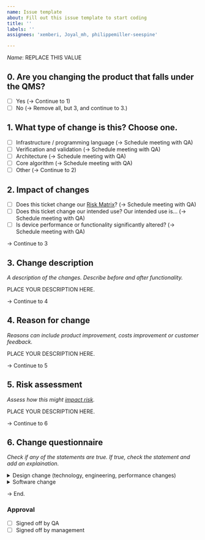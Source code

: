 ```yaml
---
name: Issue template
about: Fill out this issue template to start coding
title: ''
labels: ''
assignees: 'xemberi, Joyal_mh, philippemiller-seespine'

---
```


*Name*: <!---QMSTag:Name:Start--->REPLACE THIS VALUE<!---QMSTag:Name:End--->

<!---QMSTag:DesignControl:Start--->
## 0. Are you changing the product that falls under the QMS?
- [ ] Yes (-> Continue to 1)
- [ ] No (-> Remove all, but 3, and continue to 3.)

## 1. What type of change is this? Choose one.
- [ ] Infrastructure / programming language (-> Schedule meeting with QA)
- [ ] Verification and validation (-> Schedule meeting with QA)
- [ ] Architecture (-> Schedule meeting with QA)
- [ ] Core algorithm (-> Schedule meeting with QA)
- [ ] Other (-> Continue to 2)

## 2. Impact of changes
- [ ] Does this ticket change our [Risk Matrix](https://drive.google.com/file/d/1FU75q1N5YYBL8HDRbQIrOO1lzGUQP8j9/view)? (-> Schedule meeting with QA)
- [ ] Does this ticket change our intended use? Our intended use is... (-> Schedule meeting with QA)
- [ ] Is device performance or functionality significantly altered? (-> Schedule meeting with QA)
<!---QMSTag:DesignControl:End--->

-> Continue to 3

## 3. Change description
*A description of the changes. Describe before and after functionality.*

<!---QMSTag:Change:Start--->PLACE YOUR DESCRIPTION HERE.<!---QMSTag:Change:End--->

-> Continue to 4

## 4. Reason for change
*Reasons can include product improvement, costs improvement or customer feedback.*

<!---QMSTag:Reason:Start--->PLACE YOUR DESCRIPTION HERE.<!---QMSTag:Reason:End--->

-> Continue to 5

## 5. Risk assessment
*Assess how this might [impact risk](https://drive.google.com/file/d/1FU75q1N5YYBL8HDRbQIrOO1lzGUQP8j9/view).*

<!---QMSTag:Risk:Start--->PLACE YOUR DESCRIPTION HERE.<!---QMSTag:Risk:End--->

-> Continue to 6

## 6. Change questionnaire
*Check if any of the statements are true. If true, check the statement and add an explaination.*
<!---QMSTag:Questionnaire:Start--->
<details>
  <summary>Design change (technology, engineering, performance changes)</summary>

  - [ ] B1 – Does the change affect indications, contraindication or warnings or precautions?
  - [ ] B2 – Is it any other change in design such as: performance specifications, wireless communications, components or accessories, patient/user interface/environmental specifications?
  - [ ] B2.1 – Does the change significantly affect the use of the device?
  - [ ] B2.2 – Does a risk assessment identify any new or significantly modified risks?
  - [ ] B2.3 – Is clinical data necessary?
  - [ ] B2.4 – Were any unexpected issues encountered with Verification and/or Validation activities that could affect safety & effectiveness of the device?

</details>
<details>
  <summary>Software change</summary>

  - [ ] E1 – Does the change in software modify an algorithm or does it impact the way the data is read and interpreted such that it impacts/alters the diagnosis or therapy delivered?
  - [ ] E2 – Is the change made solely to strengthen cybersecurity and does not have any other impact on the software or device?
  - [ ] E3 – Is the change made solely to return the system into specification of the most recently cleared device?
  - [ ] E4 – What are the impacts of any changes to risks associated with use of the device and the impacts of any changes to the risk controls for the device?
  - [ ] E4.1 – Does the change introduce a new risk or modify an existing risk that could result in significant harm and that is not effectively mitigated in the most recently cleared device?
  - [ ] E4.2 – Does the change create or necessitate a new risk control measure or a modification of an existing risk control measure for a hazardous situation that could result in significant harm?
  - [ ] E5 – Could the change significantly affect clinical functionality or performance specifications or control of the device that are directly associated with the diagnosis or intended use of the device?
  - [ ] E6 – Does the change in software introduce or remove an alarm function, and a response to the new alarm may change the treatment of the patient in comparison to the previous version of the software?
  - [ ] E7 – Does the change in software correct an error for which there is a safety risk to the patient if the error is not fixed?
  - [ ] E8 – Does the change only introduce non-therapeutic and nondiagnostic features (e.g. printing, faxing, reporting format) or disables a feature that does not interact with other features?
  - [ ] E9 – Does the change in software only modify the user interface in appearance with negligible risk of impacting diagnosis or therapy delivered?
  - [ ] E10 – Is it a change to the infrastructure of the software?
  - [ ] E11 – Is it a change to the architecture of the software, including change to a new OS, new hardware platform and new middleware?
  - [ ] E12 – Is it a change to a ‘Core algorithm’ such that it can directly impact or contribute to the device’s intended use?
  - [ ] E13 – Are there any ‘re-engineering’ or ‘refactoring’ changes?

</details>
<!---QMSTag:Questionnaire:End--->

-> End.

### Approval
<!---QMSTag:Approval:Start--->
- [ ] Signed off by QA
- [ ] Signed off by management
<!---QMSTag:Approval:End--->